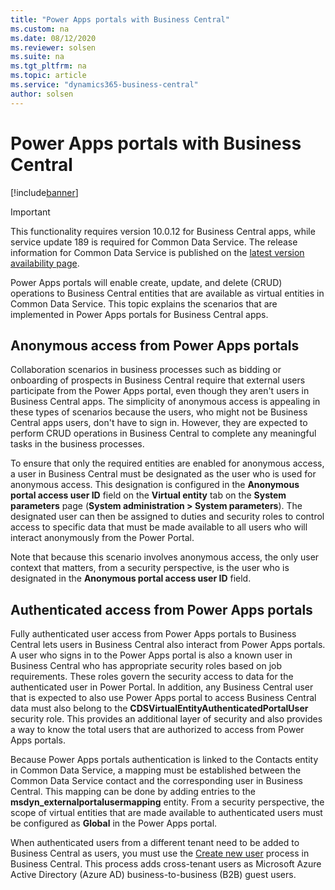 ```yaml
---
title: "Power Apps portals with Business Central"
ms.custom: na
ms.date: 08/12/2020
ms.reviewer: solsen
ms.suite: na
ms.tgt_pltfrm: na
ms.topic: article
ms.service: "dynamics365-business-central"
author: solsen
---
```


# Power Apps portals with Business Central

[!include[banner](../includes/banner.md)]

> [!IMPORTANT]
> This functionality requires version 10.0.12 for Business Central apps, while service update 189 is required for Common Data Service. The release information for Common Data Service is published on the [latest version availability page](https://docs.microsoft.com/business-applications-release-notes/dynamics/released-versions/dynamics-365ce#all-version-availability).

Power Apps portals will enable create, update, and delete (CRUD) operations to Business Central entities that are available as virtual entities in Common Data Service. This topic explains the scenarios that are implemented in Power Apps portals for Business Central apps.

## Anonymous access from Power Apps portals

Collaboration scenarios in business processes such as bidding or onboarding of prospects in Business Central require that external users participate from the Power Apps portal, even though they aren't users in Business Central apps. The simplicity of anonymous access is appealing in these types of scenarios because the users, who might not be Business Central apps users, don't have to sign in. However, they are expected to perform CRUD operations in Business Central to complete any meaningful tasks in the business processes.

To ensure that only the required entities are enabled for anonymous access, a user in Business Central must be designated as the user who is used for anonymous access. This designation is configured in the **Anonymous portal access user ID** field on the **Virtual entity** tab on the **System parameters** page (**System administration \> System parameters**). The designated user can then be assigned to duties and security roles to control access to specific data that must be made available to all users who will interact anonymously from the Power Portal.

Note that because this scenario involves anonymous access, the only user context that matters, from a security perspective, is the user who is designated in the **Anonymous portal access user ID** field.

## Authenticated access from Power Apps portals

Fully authenticated user access from Power Apps portals to Business Central lets users in Business Central also interact from Power Apps portals. A user who signs in to the Power Apps portal is also a known user in Business Central who has appropriate security roles based on job requirements. These roles govern the security access to data for the authenticated user in Power Portal. In addition, any Business Central user that is expected to also use Power Apps portal to access Business Central data must also belong to the **CDSVirtualEntityAuthenticatedPortalUser** security role. This provides an additional layer of security and also provides a way to know the total users that are authorized to access from Power Apps portals. 

Because Power Apps portals authentication is linked to the Contacts entity in Common Data Service, a mapping must be established between the Common Data Service contact and the corresponding user in Business Central. This mapping can be done by adding entries to the **msdyn\_externalportalusermapping** entity. From a security perspective, the scope of virtual entities that are made available to authenticated users must be configured as **Global** in the Power Apps portal.

When authenticated users from a different tenant need to be added to Business Central as users, you must use the [Create new user](../sysadmin/tasks/create-new-users.md) process in Business Central. This process adds cross-tenant users as Microsoft Azure Active Directory (Azure AD) business-to-business (B2B) guest users.
